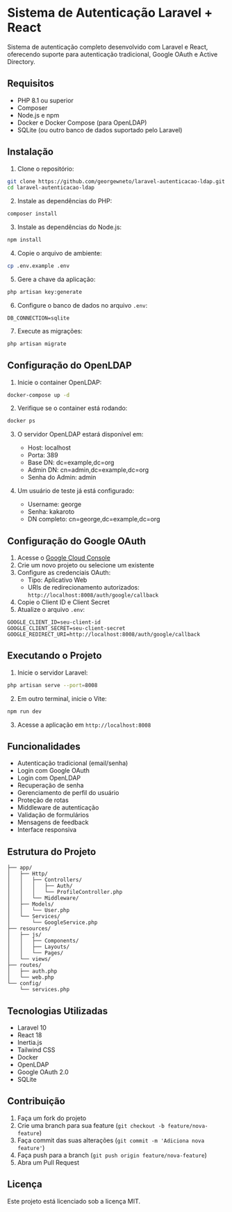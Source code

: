 # Sistema de Autenticação Laravel + React

Sistema de autenticação completo desenvolvido com Laravel e React, oferecendo suporte para autenticação tradicional, Google OAuth e Active Directory.

## Requisitos

- PHP 8.1 ou superior
- Composer
- Node.js e npm
- Docker e Docker Compose (para OpenLDAP)
- SQLite (ou outro banco de dados suportado pelo Laravel)

## Instalação

1. Clone o repositório:
```bash
git clone https://github.com/georgewneto/laravel-autenticacao-ldap.git
cd laravel-autenticacao-ldap
```

2. Instale as dependências do PHP:
```bash
composer install
```

3. Instale as dependências do Node.js:
```bash
npm install
```

4. Copie o arquivo de ambiente:
```bash
cp .env.example .env
```

5. Gere a chave da aplicação:
```bash
php artisan key:generate
```

6. Configure o banco de dados no arquivo `.env`:
```
DB_CONNECTION=sqlite
```

7. Execute as migrações:
```bash
php artisan migrate
```

## Configuração do OpenLDAP

1. Inicie o container OpenLDAP:
```bash
docker-compose up -d
```

2. Verifique se o container está rodando:
```bash
docker ps
```

3. O servidor OpenLDAP estará disponível em:
   - Host: localhost
   - Porta: 389
   - Base DN: dc=example,dc=org
   - Admin DN: cn=admin,dc=example,dc=org
   - Senha do Admin: admin

4. Um usuário de teste já está configurado:
   - Username: george
   - Senha: kakaroto
   - DN completo: cn=george,dc=example,dc=org

## Configuração do Google OAuth

1. Acesse o [Google Cloud Console](https://console.cloud.google.com)
2. Crie um novo projeto ou selecione um existente
3. Configure as credenciais OAuth:
   - Tipo: Aplicativo Web
   - URIs de redirecionamento autorizados: `http://localhost:8008/auth/google/callback`
4. Copie o Client ID e Client Secret
5. Atualize o arquivo `.env`:
```
GOOGLE_CLIENT_ID=seu-client-id
GOOGLE_CLIENT_SECRET=seu-client-secret
GOOGLE_REDIRECT_URI=http://localhost:8008/auth/google/callback
```

## Executando o Projeto

1. Inicie o servidor Laravel:
```bash
php artisan serve --port=8008
```

2. Em outro terminal, inicie o Vite:
```bash
npm run dev
```

3. Acesse a aplicação em `http://localhost:8008`

## Funcionalidades

- Autenticação tradicional (email/senha)
- Login com Google OAuth
- Login com OpenLDAP
- Recuperação de senha
- Gerenciamento de perfil do usuário
- Proteção de rotas
- Middleware de autenticação
- Validação de formulários
- Mensagens de feedback
- Interface responsiva

## Estrutura do Projeto

```
├── app/
│   ├── Http/
│   │   ├── Controllers/
│   │   │   ├── Auth/
│   │   │   └── ProfileController.php
│   │   └── Middleware/
│   ├── Models/
│   │   └── User.php
│   └── Services/
│       └── GoogleService.php
├── resources/
│   ├── js/
│   │   ├── Components/
│   │   ├── Layouts/
│   │   └── Pages/
│   └── views/
├── routes/
│   ├── auth.php
│   └── web.php
└── config/
    └── services.php
```

## Tecnologias Utilizadas

- Laravel 10
- React 18
- Inertia.js
- Tailwind CSS
- Docker
- OpenLDAP
- Google OAuth 2.0
- SQLite

## Contribuição

1. Faça um fork do projeto
2. Crie uma branch para sua feature (`git checkout -b feature/nova-feature`)
3. Faça commit das suas alterações (`git commit -m 'Adiciona nova feature'`)
4. Faça push para a branch (`git push origin feature/nova-feature`)
5. Abra um Pull Request

## Licença

Este projeto está licenciado sob a licença MIT.
